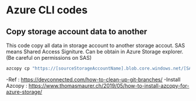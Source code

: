 # Azure CLI codes

## Copy storage account data to another 
This code copy all data in storage account to another storage accout. SAS means Shared Access Signiture. Can be obtain in Azure Storage explorer. (Be careful on permissions on SAS) 
```bash
azcopy cp "https://[sourceStorageAccountName].blob.core.windows.net/[SAS]" "https://[targetStorageAccountName].blob.core.windows.net/[SAS]" --recursive
```
-Ref : https://devconnected.com/how-to-clean-up-git-branches/ 
-Install Azcopy : https://www.thomasmaurer.ch/2019/05/how-to-install-azcopy-for-azure-storage/



